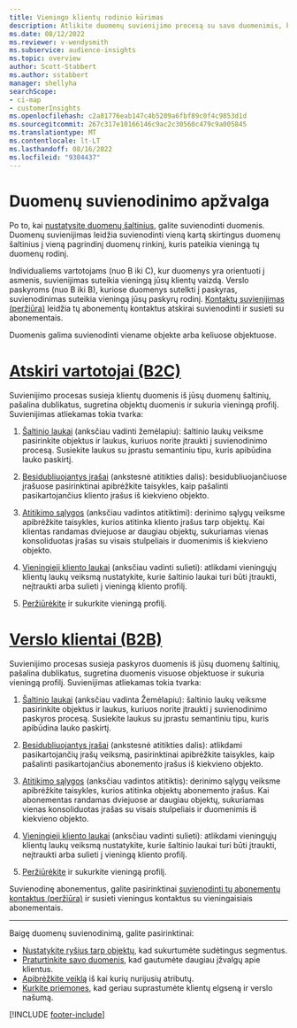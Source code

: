 ```yaml
---
title: Vieningo klientų rodinio kūrimas
description: Atlikite duomenų suvienijimo procesą su savo duomenimis, kad sukurtumėte vieną pagrindinį paskyros ar klientų profilių duomenų rinkinį.
ms.date: 08/12/2022
ms.reviewer: v-wendysmith
ms.subservice: audience-insights
ms.topic: overview
author: Scott-Stabbert
ms.author: sstabbert
manager: shellyha
searchScope:
- ci-map
- customerInsights
ms.openlocfilehash: c2a81776eab147c4b5209a6fbf89c0f4c9853d1d
ms.sourcegitcommit: 267c317e10166146c9ac2c30560c479c9a005845
ms.translationtype: MT
ms.contentlocale: lt-LT
ms.lasthandoff: 08/16/2022
ms.locfileid: "9304437"
---
```

# <a name="data-unification-overview"></a>Duomenų suvienodinimo apžvalga

Po to, kai [nustatysite duomenų šaltinius](data-sources.md), galite suvienodinti duomenis. Duomenų suvienijimas leidžia suvienodinti vieną kartą skirtingus duomenų šaltinius į vieną pagrindinį duomenų rinkinį, kuris pateikia vieningą tų duomenų rodinį.

Individualiems vartotojams (nuo B iki C), kur duomenys yra orientuoti į asmenis, suvienijimas suteikia vieningą jūsų klientų vaizdą. Verslo paskyroms (nuo B iki B), kuriose duomenys sutelkti į paskyras, suvienodinimas suteikia vieningą jūsų paskyrų rodinį. [Kontaktų suvienijimas (peržiūra)](data-unification-contacts.md) leidžia tų abonementų kontaktus atskirai suvienodinti ir susieti su abonementais.

Duomenis galima suvienodinti viename objekte arba keliuose objektuose.

# <a name="individual-consumers-b-to-c"></a>[Atskiri vartotojai (B2C)](#tab/b2c)

Suvienijimo procesas susieja klientų duomenis iš jūsų duomenų šaltinių, pašalina dublikatus, sugretina objektų duomenis ir sukuria vieningą profilį. Suvienijimas atliekamas tokia tvarka:

1. [Šaltinio laukai](map-entities.md) (anksčiau vadinti žemėlapiu): šaltinio laukų veiksme pasirinkite objektus ir laukus, kuriuos norite įtraukti į suvienodinimo procesą. Susiekite laukus su įprastu semantiniu tipu, kuris apibūdina lauko paskirtį.

1. [Besidubliuojantys įrašai](remove-duplicates.md) (ankstesnė atitikties dalis): besidubliuojančiuose įrašuose pasirinktinai apibrėžkite taisykles, kaip pašalinti pasikartojančius kliento įrašus iš kiekvieno objekto.

1. [Atitikimo sąlygos](match-entities.md) (anksčiau vadintos atitiktimi): derinimo sąlygų veiksme apibrėžkite taisykles, kurios atitinka kliento įrašus tarp objektų. Kai klientas randamas dviejuose ar daugiau objektų, sukuriamas vienas konsoliduotas įrašas su visais stulpeliais ir duomenimis iš kiekvieno objekto.

1. [Vieningieji kliento laukai](merge-entities.md) (anksčiau vadinti sulieti): atlikdami vieningųjų klientų laukų veiksmą nustatykite, kurie šaltinio laukai turi būti įtraukti, neįtraukti arba sulieti į vieningą kliento profilį.  

1. [Peržiūrėkite](review-unification.md) ir sukurkite vieningą profilį.

# <a name="business-accounts-b-to-b"></a>[Verslo klientai (B2B)](#tab/b2b)

Suvienijimo procesas susieja paskyros duomenis iš jūsų duomenų šaltinių, pašalina dublikatus, sugretina duomenis visuose objektuose ir sukuria vieningą profilį. Suvienijimas atliekamas tokia tvarka:

1. [Šaltinio laukai](map-entities.md) (anksčiau vadinta Žemėlapiu): šaltinio laukų veiksme pasirinkite objektus ir laukus, kuriuos norite įtraukti į suvienodinimo paskyros procesą. Susiekite laukus su įprastu semantiniu tipu, kuris apibūdina lauko paskirtį.

1. [Besidubliuojantys įrašai](remove-duplicates.md) (ankstesnė atitikties dalis): atlikdami pasikartojančių įrašų veiksmą, pasirinktinai apibrėžkite taisykles, kaip pašalinti pasikartojančius abonemento įrašus iš kiekvieno objekto.

1. [Atitikimo sąlygos](match-entities.md) (anksčiau vadintos atitiktis): derinimo sąlygų veiksme apibrėžkite taisykles, kurios atitinka objektų abonemento įrašus. Kai abonementas randamas dviejuose ar daugiau objektų, sukuriamas vienas konsoliduotas įrašas su visais stulpeliais ir duomenimis iš kiekvieno objekto.

1. [Vieningieji kliento laukai](merge-entities.md) (anksčiau vadinti sulieti): atlikdami vieningųjų klientų laukų veiksmą nustatykite, kurie šaltinio laukai turi būti įtraukti, neįtraukti arba sulieti į vieningą kliento profilį.  

1. [Peržiūrėkite](review-unification.md) ir sukurkite vieningą profilį.

Suvienodinę abonementus, galite pasirinktinai [suvienodinti tų abonementų kontaktus (peržiūra)](data-unification-contacts.md) ir susieti vieningus kontaktus su vieningaisiais abonementais.

---

Baigę duomenų suvienodinimą, galite pasirinktinai:

- [Nustatykite ryšius tarp objektų](relationships.md), kad sukurtumėte sudėtingus segmentus.
- [Praturtinkite savo duomenis](enrichment-hub.md), kad gautumėte daugiau įžvalgų apie klientus.
- [Apibrėžkite veiklą](activities.md) iš kai kurių nurijusių atributų.
- [Kurkite priemones](measures.md), kad geriau suprastumėte klientų elgseną ir verslo našumą.

[!INCLUDE [footer-include](includes/footer-banner.md)]
